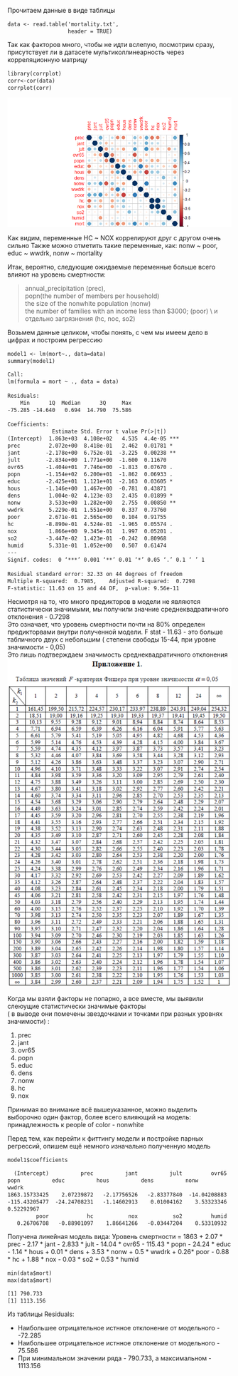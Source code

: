 Прочитаем данные в виде таблицы
```{r}
data <- read.table('mortality.txt',             
                   header = TRUE) 
```
Так как факторов много, чтобы не идти вслепую, посмотрим сразу, \
присутствует ли в датасете мультиколлинеарность через корреляционную матрицу
```{r}
library(corrplot)
corr<-cor(data)
corrplot(corr)
```
![png](https://github.com/VMVoron/Linear_regression_SPbU/blob/main/Rplot.png)

Как видим, переменные HC ~ NOX коррелируют друг с другом очень сильно
Также можно отметить такие переменные, как: nonw ~ poor, educ ~ wwdrk, nonw ~ mortality

Итак, вероятно, следующие ожидаемые переменные больше всего влияют на уровень смертности: 
> annual_precipitation (prec), \
> popn(the number of members per household) \
> the size of the nonwhite population (nonw) \
> the number of families with an income less than $3000; (poor) \ 
> и отдельно загрязнения (hc, noc, so2) 

Возьмем данные целиком, чтобы понять, с чем мы имеем дело в цифрах и построим регрессию

```{r}
model1 <- lm(mort~., data=data)
summary(model1)
```
```{r}
Call:
lm(formula = mort ~ ., data = data)

Residuals:
    Min      1Q  Median      3Q     Max 
-75.285 -14.640   0.694  14.790  75.586 

Coefficients:
              Estimate Std. Error t value Pr(>|t|)    
(Intercept)  1.863e+03  4.108e+02   4.535  4.4e-05 ***
prec         2.072e+00  8.418e-01   2.462  0.01781 *  
jant        -2.178e+00  6.752e-01  -3.225  0.00238 ** 
jult        -2.834e+00  1.771e+00  -1.600  0.11670    
ovr65       -1.404e+01  7.746e+00  -1.813  0.07670 .  
popn        -1.154e+02  6.200e+01  -1.862  0.06933 .  
educ        -2.425e+01  1.121e+01  -2.163  0.03605 *  
hous        -1.146e+00  1.467e+00  -0.781  0.43871    
dens         1.004e-02  4.123e-03   2.435  0.01899 *  
nonw         3.533e+00  1.282e+00   2.755  0.00850 ** 
wwdrk        5.229e-01  1.551e+00   0.337  0.73760    
poor         2.671e-01  2.565e+00   0.104  0.91755    
hc          -8.890e-01  4.524e-01  -1.965  0.05574 .  
nox          1.866e+00  9.345e-01   1.997  0.05201 .  
so2         -3.447e-02  1.423e-01  -0.242  0.80968    
humid        5.331e-01  1.052e+00   0.507  0.61474    
---
Signif. codes:  0 ‘***’ 0.001 ‘**’ 0.01 ‘*’ 0.05 ‘.’ 0.1 ‘ ’ 1

Residual standard error: 32.33 on 44 degrees of freedom
Multiple R-squared:  0.7985,	Adjusted R-squared:  0.7298 
F-statistic: 11.63 on 15 and 44 DF,  p-value: 9.56e-11
```

Несмотря на то, что много предикторов в модели не являются статистически значимыми, мы получили значние среднеквадратичного отклонения - 0.7298 \
Это означает, что уровень смертности почти на 80% определен предикторвами  внутри полученной модели. 
F stat - 11.63 - это больше табличного двух с небольшим  ( степени свободы 15-44, при уровне значимости - 0,05) \
Это лишь подтверждаем значимость среднеквадратичного отклонения
![png](https://github.com/VMVoron/Linear_regression_SPbU/blob/main/F.gif)

Когда мы взяли факторы не попарно, а все вместе, мы выявили слеюущие статистически значимые факторы \
( в выводе они помечены звездочками и точками при разных уровнях значимости) :
1) prec
2) jant
3) ovr65
4) popn
5) educ
6) dens
7) nonw
8) hc
9) nox

Принимая во внимание всё вышеуказанное, можно выделить выборочно один фактор, более всего влияющий на модель: \
принадлежность к people of color - nonwhite

Перед тем, как перейти к фиттингу модели и постройке парных регрессий, опишем ещё немного изначально полученную модель 

```{r}
model1$coefficients
```

```{r}
  (Intercept)          prec          jant          jult         ovr65          popn          educ          hous          dens          nonw         wwdrk 
1863.15733425    2.07239872   -2.17756526   -2.83377840  -14.04208883 -115.43205477  -24.24708231   -1.14602913    0.01004162    3.53323346    0.52292967 
         poor            hc           nox           so2         humid 
   0.26706708   -0.88901097    1.86641266   -0.03447204    0.53310932 
```
Получена линейная модель вида: 
Уровень смертности = 1863 + 2.07 * prec - 2.17 * jant - 2.833 * jult - 14.04 * ovr65 - 115.43 * popn - 24.24 * educ - 1.14 * hous + 0.01 * dens + 3.53 * nonw + 0.5 * wwdrk + 0.26* poor - 0.88 * hc + 1.88 * nox - 0.03 * so2 + 0.53 * humid


```{r}
min(data$mort)
max(data$mort)
```
```{r}
[1] 790.733
[1] 1113.156
```
Из таблицы Residuals:  
- Наибольшее отрицательное истнное отклонение от модельного -   -72.285 
- Наибольшее отрицательное истнное отклонение от модельного -   75.586  
- При минимальном значении ряда -  790.733, а максимальном - 1113.156

